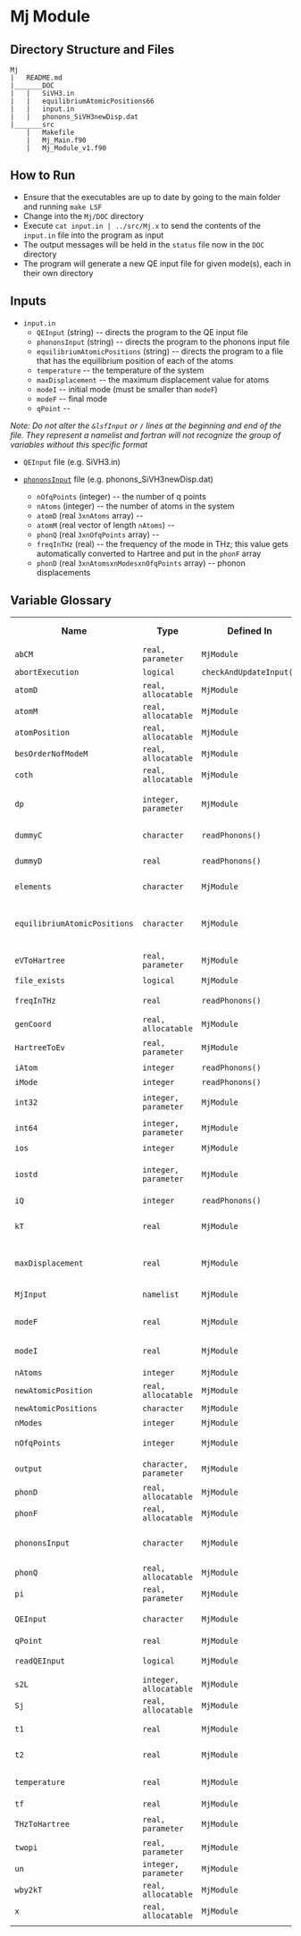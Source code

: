# Mj Module
## Directory Structure and Files
```
Mj
|	README.md
|_______DOC
|	|	SiVH3.in
|	|	equilibriumAtomicPositions66
|	|	input.in
|	|	phonons_SiVH3newDisp.dat
|_______src
	|	Makefile
	|	Mj_Main.f90
	|	Mj_Module_v1.f90
```

## How to Run
* Ensure that the executables are up to date by going to the main folder and running `make LSF`
* Change into the `Mj/DOC` directory
* Execute `cat input.in | ../src/Mj.x` to send the contents of the `input.in` file into the program as input
* The output messages will be held in the `status` file now in the `DOC` directory
* The program will generate a new QE input file for given mode(s), each in their own directory

## Inputs
* `input.in`
	* `QEInput` (string) -- directs the program to the QE input file
	* `phononsInput` (string) -- directs the program to the phonons input file
	* `equilibriumAtomicPositions` (string) -- directs the program to a file that has the equilibrium position of each of the atoms
	* `temperature` -- the temperature of the system
	* `maxDisplacement` -- the maximum displacement value for atoms 
	* `modeI` -- initial mode (must be smaller than `modeF`)
	* `modeF` -- final mode
	* `qPoint` -- 
	
_Note: Do not alter the `&lsfInput` or `/` lines at the beginning and end of the file. They represent a namelist and fortran will not recognize the group of variables without this specific format_

* `QEInput` file (e.g. SiVH3.in)

* [`phononsInput`](https://github.com/laurarnichols/carrierCrossSections/blob/master/Mj/DOC/phononsInput.md) file (e.g. phonons_SiVH3newDisp.dat)
	* `nOfqPoints` (integer) -- the number of q points
	* `nAtoms` (integer) -- the number of atoms in the system
	* `atomD` (real `3xnAtoms` array) -- 
	* `atomM` (real vector of length `nAtoms`) -- 
	* `phonQ` (real `3xnOfqPoints` array) -- 
	* `freqInTHz` (real) -- the frequency of the mode in THz; this value gets automatically converted to Hartree and put in the `phonF` array
	* `phonD` (real `3xnAtomsxnModesxnOfqPoints` array) -- phonon displacements

## Variable Glossary

<table>
	<tr>
		<th>Name</th>
		<th>Type</th>
		<th>Defined In</th>
		<th>Allocated In</th>
		<th>Deallocated In</th>
		<th>Used In</th>
		<th>Meaning</th>
	</tr>
	<tr>
		<td><code>abCM</code></td>
		<td><code>real, parameter</code></td>
		<td><code>MjModule</code></td>
		<td>N/A</td>
		<td>N/A</td>
		<td></td>
		<td></td>
	</tr>
	<tr>
		<td><code>abortExecution</code></td>
		<td><code>logical</code></td>
		<td><code>checkAndUpdateInput()</code></td>
		<td>N/A</td>
		<td>N/A</td>
		<td></td>
		<td><code>checkAndUpdateInput()</code></td>
	</tr>
	<tr>
		<td><code>atomD</code></td>
		<td><code>real, allocatable</code></td>
		<td><code>MjModule</code></td>
		<td><code>readPhonons()</code></td>
		<td></td>
		<td><code>readPhonons()</code></td>
		<td></td>
	</tr>
	<tr>
		<td><code>atomM</code></td>
		<td><code>real, allocatable</code></td>
		<td><code>MjModule</code></td>
		<td><code>readPhonons()</code></td>
		<td></td>
		<td><code>readPhonons()</code></td>
		<td></td>
	</tr>
	<tr>
		<td><code>atomPosition</code></td>
		<td><code>real, allocatable</code></td>
		<td><code>MjModule</code></td>
		<td></td>
		<td></td>
		<td></td>
		<td></td>
	</tr>
	<tr>
		<td><code>besOrderNofModeM</code></td>
		<td><code>real, allocatable</code></td>
		<td><code>MjModule</code></td>
		<td></td>
		<td></td>
		<td></td>
		<td></td>
	</tr>
	<tr>
		<td><code>coth</code></td>
		<td><code>real, allocatable</code></td>
		<td><code>MjModule</code></td>
		<td></td>
		<td></td>
		<td></td>
		<td></td>
	</tr>
	<tr>
		<td><code>dp</code></td>
		<td><code>integer, parameter</code></td>
		<td><code>MjModule</code></td>
		<td>N/A</td>
		<td>N/A</td>
		<td></td>
		<td>Used to set the real numbers to double precision</td>
	</tr>
	<tr>
		<td><code>dummyC</code></td>
		<td><code>character</code></td>
		<td><code>readPhonons()</code></td>
		<td>N/A</td>
		<td>N/A</td>
		<td><code>readPhonons()</code></td>
		<td>Dummy variable for trash from input file</td>
	</tr>
	<tr>
		<td><code>dummyD</code></td>
		<td><code>real</code></td>
		<td><code>readPhonons()</code></td>
		<td>N/A</td>
		<td>N/A</td>
		<td><code>readPhonons()</code></td>
		<td>Dummy variable for trash from input file</td>
	</tr>
	<tr>
		<td><code>elements</code></td>
		<td><code>character</code></td>
		<td><code>MjModule</code></td>
		<td></td>
		<td></td>
		<td></td>
		<td>Array to hold element names</td>
	</tr>
	<tr>
		<td><code>equilibriumAtomicPositions</code></td>
		<td><code>character</code></td>
		<td><code>MjModule</code></td>
		<td>N/A</td>
		<td>N/A</td>
		<td>
			<code>initialize()</code><br/>
			<code>checkAndUpdateInput()<code>
		</td>
		<td>The name of the file that has the equilibrium atomic positions</td>
	</tr>
	<tr>
		<td><code>eVToHartree</code></td>
		<td><code>real, parameter</code></td>
		<td><code>MjModule</code></td>
		<td>N/A</td>
		<td>N/A</td>
		<td></td>
		<td>Conversion factor from eV to Hartree</td>
	</tr>
	<tr>
		<td><code>file_exists</code></td>
		<td><code>logical</code></td>
		<td><code>MjModule</code></td>
		<td>N/A</td>
		<td>N/A</td>
		<td><code>readInputs()</code></td>
		<td>Indicate if a file exists</td>
	</tr>
	<tr>
		<td><code>freqInTHz</code></td>
		<td><code>real</code></td>
		<td><code>readPhonons()</code></td>
		<td>N/A</td>
		<td>N/A</td>
		<td><code>readPhonons()</code></td>
		<td>The phonon frequency in THz</td>
	</tr>
	<tr>
		<td><code>genCoord</code></td>
		<td><code>real, allocatable</code></td>
		<td><code>MjModule</code></td>
		<td></td>
		<td></td>
		<td></td>
		<td></td>
	</tr>
	<tr>
		<td><code>HartreeToEv</code></td>
		<td><code>real, parameter</code></td>
		<td><code>MjModule</code></td>
		<td>N/A</td>
		<td>N/A</td>
		<td></td>
		<td>Conversion factor from Hartree to eV</td>
	</tr>
	<tr>
		<td><code>iAtom</code></td>
		<td><code>integer</code></td>
		<td><code>readPhonons()</code></td>
		<td>N/A</td>
		<td>N/A</td>
		<td><code>readPhonons()</code></td>
		<td>Integer used for loop</td>
	</tr>
	<tr>
		<td><code>iMode</code></td>
		<td><code>integer</code></td>
		<td><code>readPhonons()</code></td>
		<td>N/A</td>
		<td>N/A</td>
		<td><code>readPhonons()</code></td>
		<td>Integer used for loop</td>
	</tr>
	<tr>
		<td><code>int32</code></td>
		<td><code>integer, parameter</code></td>
		<td><code>MjModule</code></td>
		<td>N/A</td>
		<td>N/A</td>
		<td></td>
		<td>To set the kind of integers</td>
	</tr>
	<tr>
		<td><code>int64</code></td>
		<td><code>integer, parameter</code></td>
		<td><code>MjModule</code></td>
		<td>N/A</td>
		<td>N/A</td>
		<td></td>
		<td>To set the kind of integers</td>
	</tr>
	<tr>
		<td><code>ios</code></td>
		<td><code>integer</code></td>
		<td><code>MjModule</code></td>
		<td>N/A</td>
		<td>N/A</td>
		<td></td>
		<td></td>
	</tr>
	<tr>
		<td><code>iostd</code></td>
		<td><code>integer, parameter</code></td>
		<td><code>MjModule</code></td>
		<td>N/A</td>
		<td>N/A</td>
		<td>
			<code>readInputs()</code><br/>
			<code>checkAndUpdateInput()</code><br/>
			<code>readPhonons()<code>
		</td>
		<td>The unit of the output file</td>
	</tr>
	<tr>
		<td><code>iQ</code></td>
		<td><code>integer</code></td>
		<td><code>readPhonons()</code></td>
		<td>N/A</td>
		<td>N/A</td>
		<td><code>readPhonons()</code></td>
		<td>Integer used for loop</td>
	</tr>
	<tr>
		<td><code>kT</code></td>
		<td><code>real</code></td>
		<td><code>MjModule</code></td>
		<td>N/A</td>
		<td>N/A</td>
		<td><code>checkAndUpdateInput()</code></td>
		<td>Boltzmann constant time T then converted to Hartree</td>
	</tr>
	<tr>
		<td><code>maxDisplacement</code></td>
		<td><code>real</code></td>
		<td><code>MjModule</code></td>
		<td>N/A</td>
		<td>N/A</td>
		<td>
			<code>initialize()</code><br/>
			<code>checkAndUpdateInput()<code>
		</td>
		<td>Max atomic displacement in each direction</td>
	</tr>
	<tr>
		<td><code>MjInput</code></td>
		<td><code>namelist</code></td>
		<td><code>MjModule</code></td>
		<td>N/A</td>
		<td>N/A</td>
		<td><code>readInputs()</code></td>
		<td>Grouping of several variables for input</td>
	</tr>
	<tr>
		<td><code>modeF</code></td>
		<td><code>real</code></td>
		<td><code>MjModule</code></td>
		<td>N/A</td>
		<td>N/A</td>
		<td>
			<code>initialize()</code><br/>
			<code>checkAndUpdateInput()<code>
		</td>
		<td></td>
	</tr>
	<tr>
		<td><code>modeI</code></td>
		<td><code>real</code></td>
		<td><code>MjModule</code></td>
		<td>N/A</td>
		<td>N/A</td>
		<td>
			<code>initialize()</code><br/>
			<code>checkAndUpdateInput()<code>
		</td>
		<td></td>
	</tr>
	<tr>
		<td><code>nAtoms</code></td>
		<td><code>integer</code></td>
		<td><code>MjModule</code></td>
		<td>N/A</td>
		<td>N/A</td>
		<td><code>readPhonons()</code></td>
		<td>The number of atoms</td>
	</tr>
	<tr>
		<td><code>newAtomicPosition</code></td>
		<td><code>real, allocatable</code></td>
		<td><code>MjModule</code></td>
		<td></td>
		<td></td>
		<td></td>
		<td></td>
	</tr>
	<tr>
		<td><code>newAtomicPositions</code></td>
		<td><code>character</code></td>
		<td><code>MjModule</code></td>
		<td>N/A</td>
		<td>N/A</td>
		<td></td>
		<td></td>
	</tr>
	<tr>
		<td><code>nModes</code></td>
		<td><code>integer</code></td>
		<td><code>MjModule</code></td>
		<td>N/A</td>
		<td>N/A</td>
		<td><code>readPhonons()</code></td>
		<td>The number of modes</td>
	</tr>
	<tr>
		<td><code>nOfqPoints</code></td>
		<td><code>integer</code></td>
		<td><code>MjModule</code></td>
		<td>N/A</td>
		<td>N/A</td>
		<td><code>readPhonons()</code></td>
		<td>The number of q points</td>
	</tr>
	<tr>
		<td><code>output</code></td>
		<td><code>character, parameter</code></td>
		<td><code>MjModule</code></td>
		<td>N/A</td>
		<td>N/A</td>
		<td><code>readInputs()</code></td>
		<td>The name of the output file</td>
	</tr>
	<tr>
		<td><code>phonD</code></td>
		<td><code>real, allocatable</code></td>
		<td><code>MjModule</code></td>
		<td><code>readPhonons()</code></td>
		<td></td>
		<td><code>readPhonons()</code></td>
		<td>Phonon displacements</td>
	</tr>
	<tr>
		<td><code>phonF</code></td>
		<td><code>real, allocatable</code></td>
		<td><code>MjModule</code></td>
		<td><code>readPhonons()</code></td>
		<td></td>
		<td><code>readPhonons()</code></td>
		<td>Phonon frequencies</td>
	</tr>
	<tr>
		<td><code>phononsInput</code></td>
		<td><code>character</code></td>
		<td><code>MjModule</code></td>
		<td>N/A</td>
		<td>N/A</td>
		<td>
			<code>initialize()</code><br/>
			<code>checkAndUpdateInput()</code><br/>
			<code>readPhonons()<code>
		</td>
		<td>The name of the phonons input file</td>
	</tr>
	<tr>
		<td><code>phonQ</code></td>
		<td><code>real, allocatable</code></td>
		<td><code>MjModule</code></td>
		<td><code>readPhonons()</code></td>
		<td></td>
		<td></td>
		<td><code>readPhonons()</code></td>
	</tr>
	<tr>
		<td><code>pi</code></td>
		<td><code>real, parameter</code></td>
		<td><code>MjModule</code></td>
		<td>N/A</td>
		<td>N/A</td>
		<td></td>
		<td>The value of pi</td>
	</tr>
	<tr>
		<td><code>QEInput</code></td>
		<td><code>character</code></td>
		<td><code>MjModule</code></td>
		<td>N/A</td>
		<td>N/A</td>
		<td>
			<code>initialize()</code><br/>
			<code>checkAndUpdateInput()<code>
		</td>
		<td>The name of the QE input file</td>
	</tr>
	<tr>
		<td><code>qPoint</code></td>
		<td><code>real</code></td>
		<td><code>MjModule</code></td>
		<td>N/A</td>
		<td>N/A</td>
		<td></td>
		<td></td>
	</tr>
	<tr>
		<td><code>readQEInput</code></td>
		<td><code>logical</code></td>
		<td><code>MjModule</code></td>
		<td>N/A</td>
		<td>N/A</td>
		<td><code>checkAndUpdateInput()</code></td>
		<td>Whether or not QEInput was read</td>
	</tr>
	<tr>
		<td><code>s2L</code></td>
		<td><code>integer, allocatable</code></td>
		<td><code>MjModule</code></td>
		<td></td>
		<td></td>
		<td></td>
		<td></td>
	</tr>
	<tr>
		<td><code>Sj</code></td>
		<td><code>real, allocatable</code></td>
		<td><code>MjModule</code></td>
		<td></td>
		<td></td>
		<td></td>
		<td></td>
	</tr>
	<tr>
		<td><code>t1</code></td>
		<td><code>real</code></td>
		<td><code>MjModule</code></td>
		<td>N/A</td>
		<td>N/A</td>
		<td></td>
		<td>Start time within subprocess</td>
	</tr>
	<tr>
		<td><code>t2</code></td>
		<td><code>real</code></td>
		<td><code>MjModule</code></td>
		<td>N/A</td>
		<td>N/A</td>
		<td></td>
		<td>End time within subprocess</td>
	</tr>
	<tr>
		<td><code>temperature</code></td>
		<td><code>real</code></td>
		<td><code>MjModule</code></td>
		<td>N/A</td>
		<td>N/A</td>
		<td>
			<code>initialize()</code><br/>
			<code>checkAndUpdateInput()<code>
		</td>
		<td>Temperature of the system</td>
	</tr>
	<tr>
		<td><code>tf</code></td>
		<td><code>real</code></td>
		<td><code>MjModule</code></td>
		<td>N/A</td>
		<td>N/A</td>
		<td></td>
		<td>End time</td>
	</tr>
	<tr>
		<td><code>THzToHartree</code></td>
		<td><code>real, parameter</code></td>
		<td><code>MjModule</code></td>
		<td>N/A</td>
		<td>N/A</td>
		<td><code>readPhonons()</code></td>
		<td>Conversion factor from THz to Hartree</td>
	</tr>
	<tr>
		<td><code>twopi</code></td>
		<td><code>real, parameter</code></td>
		<td><code>MjModule</code></td>
		<td>N/A</td>
		<td>N/A</td>
		<td></td>
		<td>2 times pi</td>
	</tr>
	<tr>
		<td><code>un</code></td>
		<td><code>integer, parameter</code></td>
		<td><code>MjModule</code></td>
		<td>N/A</td>
		<td>N/A</td>
		<td></td>
		<td></td>
	</tr>
	<tr>
		<td><code>wby2kT</code></td>
		<td><code>real, allocatable</code></td>
		<td><code>MjModule</code></td>
		<td></td>
		<td></td>
		<td></td>
		<td></td>
	</tr>
	<tr>
		<td><code>x</code></td>
		<td><code>real, allocatable</code></td>
		<td><code>MjModule</code></td>
		<td></td>
		<td></td>
		<td></td>
		<td></td>
	</tr>
	<tr>
		<td></td>
		<td></td>
		<td></td>
		<td></td>
		<td></td>
		<td></td>
		<td></td>
	</tr>
</table>
